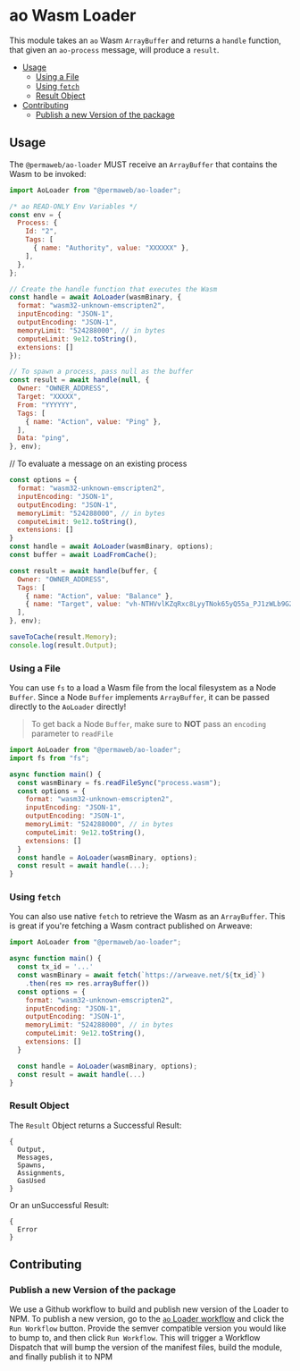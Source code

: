 # ao Wasm Loader

This module takes an `ao` Wasm `ArrayBuffer` and returns a `handle` function,
that given an `ao-process` message, will produce a `result`.

<!-- toc -->

- [Usage](#usage)
  - [Using a File](#using-a-file)
  - [Using `fetch`](#using-fetch)
  - [Result Object](#result-object)
- [Contributing](#contributing)
  - [Publish a new Version of the package](#publish-a-new-version-of-the-package)

<!-- tocstop -->

## Usage

The `@permaweb/ao-loader` MUST receive an `ArrayBuffer` that contains the Wasm
to be invoked:

```js
import AoLoader from "@permaweb/ao-loader";

/* ao READ-ONLY Env Variables */
const env = {
  Process: {
    Id: "2",
    Tags: [
      { name: "Authority", value: "XXXXXX" },
    ],
  },
};

// Create the handle function that executes the Wasm
const handle = await AoLoader(wasmBinary, {
  format: "wasm32-unknown-emscripten2",
  inputEncoding: "JSON-1",
  outputEncoding: "JSON-1", 
  memoryLimit: "524288000", // in bytes
  computeLimit: 9e12.toString(),
  extensions: []
});

// To spawn a process, pass null as the buffer
const result = await handle(null, {
  Owner: "OWNER_ADDRESS",
  Target: "XXXXX",
  From: "YYYYYY",
  Tags: [
    { name: "Action", value: "Ping" },
  ],
  Data: "ping",
}, env);
```

// To evaluate a message on an existing process

```js
const options = {
  format: "wasm32-unknown-emscripten2",
  inputEncoding: "JSON-1",
  outputEncoding: "JSON-1", 
  memoryLimit: "524288000", // in bytes
  computeLimit: 9e12.toString(),
  extensions: []
}
const handle = await AoLoader(wasmBinary, options);
const buffer = await LoadFromCache();

const result = await handle(buffer, {
  Owner: "OWNER_ADDRESS",
  Tags: [
    { name: "Action", value: "Balance" },
    { name: "Target", value: "vh-NTHVvlKZqRxc8LyyTNok65yQ55a_PJ1zWLb9G2JI" },
  ],
}, env);

saveToCache(result.Memory);
console.log(result.Output);
```

### Using a File

You can use `fs` to a load a Wasm file from the local filesystem as a Node
`Buffer`. Since a Node `Buffer` implements `ArrayBuffer`, it can be passed
directly to the `AoLoader` directly!

> To get back a Node `Buffer`, make sure to **NOT** pass an `encoding` parameter
> to `readFile`

```js
import AoLoader from "@permaweb/ao-loader";
import fs from "fs";

async function main() {
  const wasmBinary = fs.readFileSync("process.wasm");
  const options = {
    format: "wasm32-unknown-emscripten2",
    inputEncoding: "JSON-1",
    outputEncoding: "JSON-1", 
    memoryLimit: "524288000", // in bytes
    computeLimit: 9e12.toString(),
    extensions: []
  }
  const handle = AoLoader(wasmBinary, options);
  const result = await handle(...);
}
```

### Using `fetch`

You can also use native `fetch` to retrieve the Wasm as an `ArrayBuffer`. This
is great if you're fetching a Wasm contract published on Arweave:

```js
import AoLoader from "@permaweb/ao-loader";

async function main() {
  const tx_id = '...'
  const wasmBinary = await fetch(`https://arweave.net/${tx_id}`)
    .then(res => res.arrayBuffer())
  const options = {
    format: "wasm32-unknown-emscripten2",
    inputEncoding: "JSON-1",
    outputEncoding: "JSON-1", 
    memoryLimit: "524288000", // in bytes
    computeLimit: 9e12.toString(),
    extensions: []
  }

  const handle = AoLoader(wasmBinary, options);
  const result = await handle(...)
}
```

### Result Object

The `Result` Object returns a Successful Result:

```
{
  Output,
  Messages,
  Spawns,
  Assignments,
  GasUsed
}
```

Or an unSuccessful Result:

```
{
  Error
}
```

## Contributing

### Publish a new Version of the package

We use a Github workflow to build and publish new version of the Loader to NPM.
To publish a new version, go to the
[`ao` Loader workflow](https://github.com/permaweb/ao/actions/workflows/loader.yml)
and click the `Run Workflow` button. Provide the semver compatible version you
would like to bump to, and then click `Run Workflow`. This will trigger a
Workflow Dispatch that will bump the version of the manifest files, build the module, and finally publish it to NPM

